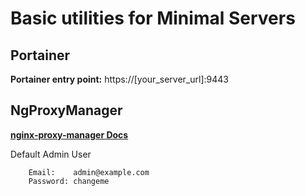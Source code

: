 # Basic utilities for Minimal Servers

## Portainer
**Portainer entry point:** https://[your_server_url]:9443

## NgProxyManager
**[nginx-proxy-manager Docs](https://github.com/NginxProxyManager/nginx-proxy-manager)**

Default Admin User
```
    Email:    admin@example.com
    Password: changeme
```
